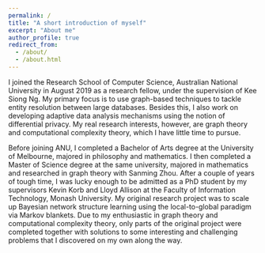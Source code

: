 ```yaml
---
permalink: /
title: "A short introduction of myself"
excerpt: "About me"
author_profile: true
redirect_from: 
  - /about/
  - /about.html
---
```


I joined the Research School of Computer Science, Australian National University in August 2019 as a research fellow, under the supervision of Kee Siong Ng. My primary focus is to use graph-based techniques to tackle entity resolution between large databases. Besides this, I also work on developing adaptive data analysis mechanisms using the notion of differential privacy. My real research interests, however, are graph theory and computational complexity theory, which I have little time to pursue.

Before joining ANU, I completed a Bachelor of Arts degree at the University of Melbourne, majored in philosophy and mathematics. I then completed a Master of Science degree at the same university, majored in mathematics and researched in graph theory with Sanming Zhou. After a couple of years of tough time, I was lucky enough to be admitted as a PhD student by my supervisors Kevin Korb and Lloyd Allison at the Faculty of Information Technology, Monash University. My original research project was to scale up Bayesian network structure learning using the local-to-global paradigm via Markov blankets. Due to my enthusiastic in graph theory and computational complexity theory, only parts of the original project were completed together with solutions to some interesting and challenging problems that I discovered on my own along the way.



